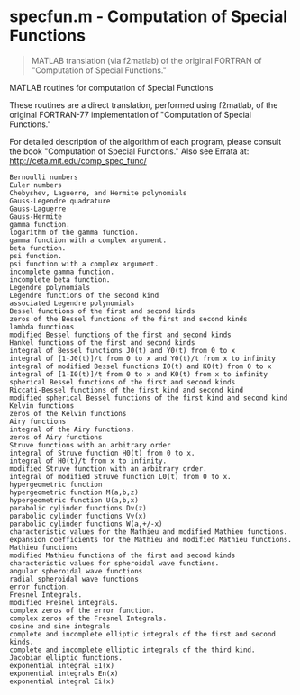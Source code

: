 # specfun.m - Computation of Special Functions

> MATLAB translation (via f2matlab) of the original FORTRAN of "Computation of Special Functions."

MATLAB routines for computation of Special Functions

These routines are a direct translation, performed using f2matlab, of the original FORTRAN-77 implementation of "Computation of Special Functions."

For detailed description of the algorithm of each program, please consult the book "Computation of Special Functions."
Also see Errata at:
http://ceta.mit.edu/comp_spec_func/

```
Bernoulli numbers
Euler numbers
Chebyshev, Laguerre, and Hermite polynomials
Gauss-Legendre quadrature
Gauss-Laguerre
Gauss-Hermite
gamma function.
logarithm of the gamma function.
gamma function with a complex argument.
beta function.
psi function.
psi function with a complex argument.
incomplete gamma function.
incomplete beta function.
Legendre polynomials
Legendre functions of the second kind
associated Legendre polynomials
Bessel functions of the first and second kinds
zeros of the Bessel functions of the first and second kinds
lambda functions
modified Bessel functions of the first and second kinds
Hankel functions of the first and second kinds
integral of Bessel functions J0(t) and Y0(t) from 0 to x
integral of [1-J0(t)]/t from 0 to x and Y0(t)/t from x to infinity
integral of modified Bessel functions I0(t) and K0(t) from 0 to x
integral of [1-I0(t)]/t from 0 to x and K0(t) from x to infinity
spherical Bessel functions of the first and second kinds
Riccati-Bessel functions of the first kind and second kind
modified spherical Bessel functions of the first kind and second kind
Kelvin functions
zeros of the Kelvin functions
Airy functions
integral of the Airy functions.
zeros of Airy functions
Struve functions with an arbitrary order
integral of Struve function H0(t) from 0 to x.
integral of H0(t)/t from x to infinity.
modified Struve function with an arbitrary order.
integral of modified Struve function L0(t) from 0 to x.
hypergeometric function
hypergeometric function M(a,b,z)
hypergeometric function U(a,b,x)
parabolic cylinder functions Dv(z)
parabolic cylinder functions Vv(x)
parabolic cylinder functions W(a,+/-x)
characteristic values for the Mathieu and modified Mathieu functions.
expansion coefficients for the Mathieu and modified Mathieu functions.
Mathieu functions
modified Mathieu functions of the first and second kinds
characteristic values for spheroidal wave functions.
angular spheroidal wave functions
radial spheroidal wave functions
error function.
Fresnel Integrals.
modified Fresnel integrals.
complex zeros of the error function.
complex zeros of the Fresnel Integrals.
cosine and sine integrals
complete and incomplete elliptic integrals of the first and second kinds.
complete and incomplete elliptic integrals of the third kind.
Jacobian elliptic functions.
exponential integral E1(x)
exponential integrals En(x)
exponential integral Ei(x)
```

